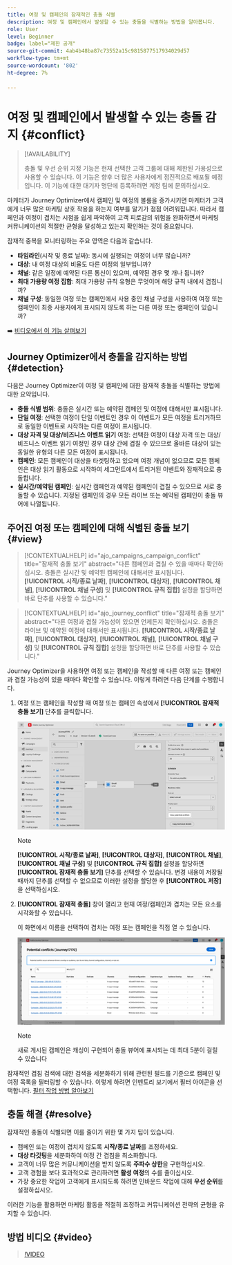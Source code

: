 ```yaml
---
title: 여정 및 캠페인의 잠재적인 충돌 식별
description: 여정 및 캠페인에서 발생할 수 있는 충돌을 식별하는 방법을 알아봅니다.
role: User
level: Beginner
badge: label="제한 공개"
source-git-commit: 4ab4b48ba87c73552a15c9815877517934029d57
workflow-type: tm+mt
source-wordcount: '802'
ht-degree: 7%

---
```



# 여정 및 캠페인에서 발생할 수 있는 충돌 감지 {#conflict}

>[!AVAILABILITY]
>
>충돌 및 우선 순위 지정 기능은 현재 선택한 고객 그룹에 대해 제한된 가용성으로 사용할 수 있습니다. 이 기능은 향후 더 많은 사용자에게 점진적으로 배포될 예정입니다. 이 기능에 대한 대기자 명단에 등록하려면 계정 팀에 문의하십시오.

마케터가 Journey Optimizer에서 캠페인 및 여정의 볼륨을 증가시키면 마케터가 고객에게 너무 많은 마케팅 상호 작용을 하는지 여부를 알기가 점점 어려워집니다. 따라서 캠페인과 여정이 겹치는 시점을 쉽게 파악하여 고객 피로감의 위험을 완화하면서 마케팅 커뮤니케이션의 적절한 균형을 달성하고 있는지 확인하는 것이 중요합니다.

잠재적 중복을 모니터링하는 주요 영역은 다음과 같습니다.

* **타임라인**(시작 및 종료 날짜): 동시에 실행되는 여정이 너무 많습니까?
* **대상**: 내 여정 대상의 비율도 다른 여정의 일부입니까?
* **채널**: 같은 일정에 예약된 다른 통신이 있으며, 예약된 경우 몇 개나 됩니까?
* **최대 가용량 여정 집합**: 최대 가용량 규칙 유형은 무엇이며 해당 규칙 내에서 겹칩니까?
* **채널 구성**: 동일한 여정 또는 캠페인에서 사용 중인 채널 구성을 사용하여 여정 또는 캠페인이 최종 사용자에게 표시되지 않도록 하는 다른 여정 또는 캠페인이 있습니까?

➡️ [비디오에서 이 기능 살펴보기](#video)

## Journey Optimizer에서 충돌을 감지하는 방법 {#detection}

다음은 Journey Optimizer이 여정 및 캠페인에 대한 잠재적 충돌을 식별하는 방법에 대한 요약입니다.

* **충돌 식별 범위**: 충돌은 실시간 또는 예약된 캠페인 및 여정에 대해서만 표시됩니다.
* **단일 여정**: 선택한 여정이 단일 이벤트인 경우 이 이벤트가 모든 여정을 트리거하므로 동일한 이벤트로 시작하는 다른 여정이 표시됩니다.
* **대상 자격 및 대상/비즈니스 이벤트 읽기** 여정: 선택한 여정이 대상 자격 또는 대상/비즈니스 이벤트 읽기 여정인 경우 대상 간에 겹칠 수 있으므로 올바른 대상이 있는 동일한 유형의 다른 모든 여정이 표시됩니다.
* **캠페인**: 모든 캠페인이 대상을 타겟팅하고 있으며 여정 개념이 없으므로 모든 캠페인은 대상 읽기 활동으로 시작하여 세그먼트에서 트리거된 이벤트와 잠재적으로 충돌합니다.
* **실시간/예약된 캠페인**: 실시간 캠페인과 예약된 캠페인이 겹칠 수 있으므로 서로 충돌할 수 있습니다. 지정된 캠페인의 경우 모든 라이브 또는 예약된 캠페인이 충돌 뷰어에 나열됩니다.

## 주어진 여정 또는 캠페인에 대해 식별된 충돌 보기 {#view}

>[!CONTEXTUALHELP]
>id="ajo_campaigns_campaign_conflict"
>title="잠재적 충돌 보기"
>abstract="다른 캠페인과 겹칠 수 있을 때마다 확인하십시오. 충돌은 실시간 및 예약된 캠페인에 대해서만 표시됩니다. **[!UICONTROL 시작/종료 날짜]**, **[!UICONTROL 대상자]**, **[!UICONTROL 채널]**, **[!UICONTROL 채널 구성]** 및 **[!UICONTROL 규칙 집합]** 설정을 할당하면 바로 단추를 사용할 수 있습니다."

>[!CONTEXTUALHELP]
>id="ajo_journey_conflict"
>title="잠재적 충돌 보기"
>abstract="다른 여정과 겹칠 가능성이 있으면 언제든지 확인하십시오. 충돌은 라이브 및 예약된 여정에 대해서만 표시됩니다. **[!UICONTROL 시작/종료 날짜]**, **[!UICONTROL 대상자]**, **[!UICONTROL 채널]**, **[!UICONTROL 채널 구성]** 및 **[!UICONTROL 규칙 집합]** 설정을 할당하면 바로 단추를 사용할 수 있습니다."

Journey Optimizer을 사용하면 여정 또는 캠페인을 작성할 때 다른 여정 또는 캠페인과 겹칠 가능성이 있을 때마다 확인할 수 있습니다. 이렇게 하려면 다음 단계를 수행합니다.

1. 여정 또는 캠페인을 작성할 때 여정 또는 캠페인 속성에서 **[!UICONTROL 잠재적 충돌 보기]** 단추를 클릭합니다.

   ![](assets/view-conflicts.png)

   >[!NOTE]
   >
   >**[!UICONTROL 시작/종료 날짜]**, **[!UICONTROL 대상자]**, **[!UICONTROL 채널]**, **[!UICONTROL 채널 구성]** 및 **[!UICONTROL 규칙 집합]** 설정을 할당하면 **[!UICONTROL 잠재적 충돌 보기]** 단추를 선택할 수 있습니다. 변경 내용이 저장될 때까지 단추를 선택할 수 없으므로 이러한 설정을 할당한 후 **[!UICONTROL 저장]**&#x200B;을 선택하십시오.

1. **[!UICONTROL 잠재적 충돌]** 창이 열리고 현재 여정/캠페인과 겹치는 모든 요소를 시각화할 수 있습니다.

   이 화면에서 이름을 선택하여 겹치는 여정 또는 캠페인을 직접 열 수 있습니다.

   ![](assets/potential-conflicts.png)

   >[!NOTE]
   >
   >새로 게시된 캠페인은 캐싱이 구현되어 충돌 뷰어에 표시되는 데 최대 5분이 걸릴 수 있습니다

잠재적인 겹침 검색에 대한 검색을 세분화하기 위해 관련된 필드를 기준으로 캠페인 및 여정 목록을 필터링할 수 있습니다. 이렇게 하려면 인벤토리 보기에서 필터 아이콘을 선택합니다. [필터 작업 방법 알아보기](../start/search-filter-categorize.md#filter-lists)

## 충돌 해결 {#resolve}

잠재적인 충돌이 식별되면 이를 줄이기 위한 몇 가지 팁이 있습니다.

* 캠페인 또는 여정이 겹치지 않도록 **시작/종료 날짜**&#x200B;를 조정하세요.
* **대상 타깃팅**&#x200B;을 세분화하여 여정 간 겹침을 최소화합니다.
* 고객이 너무 많은 커뮤니케이션을 받지 않도록 **주파수 상한**&#x200B;을 구현하십시오.
* 고객 경험을 보다 효과적으로 관리하려면 **활성 여정**&#x200B;의 수를 줄이십시오.
* 가장 중요한 작업이 고객에게 표시되도록 하려면 인바운드 작업에 대해 **우선 순위**&#x200B;를 설정하십시오.

이러한 기능을 활용하면 마케팅 활동을 적절히 조정하고 커뮤니케이션 전략의 균형을 유지할 수 있습니다.

## 방법 비디오 {#video}

>[!VIDEO](https://video.tv.adobe.com/v/3435528?quality=12)

